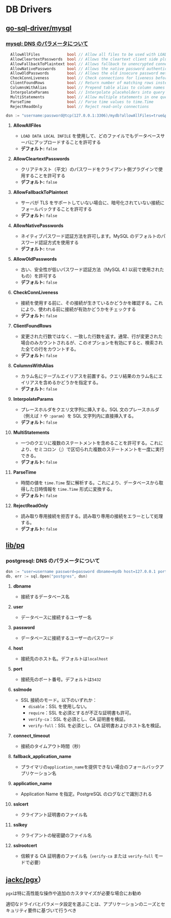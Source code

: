 # DB Drivers

## [go-sql-driver/mysql](https://github.com/go-sql-driver/mysql)

### [mysql: DNS のパラメータについて](https://github.com/go-sql-driver/mysql/blob/00dc21a6243c02c1a84fc82d08a821c08fde4053/dsn.go#L61-L72)

```go
  AllowAllFiles            bool // Allow all files to be used with LOAD DATA LOCAL INFILE
  AllowCleartextPasswords  bool // Allows the cleartext client side plugin
  AllowFallbackToPlaintext bool // Allows fallback to unencrypted connection if server does not support TLS
  AllowNativePasswords     bool // Allows the native password authentication method
  AllowOldPasswords        bool // Allows the old insecure password method
  CheckConnLiveness        bool // Check connections for liveness before using them
  ClientFoundRows          bool // Return number of matching rows instead of rows changed
  ColumnsWithAlias         bool // Prepend table alias to column names
  InterpolateParams        bool // Interpolate placeholders into query string
  MultiStatements          bool // Allow multiple statements in one query
  ParseTime                bool // Parse time values to time.Time
  RejectReadOnly           bool // Reject read-only connections
```

```go
dsn := "username:password@tcp(127.0.0.1:3306)/mydb?allowAllFiles=true&parseTime=true"
```

1. **AllowAllFiles**

   - `LOAD DATA LOCAL INFILE` を使用して、どのファイルでもデータベースサーバにアップロードすることを許可する
   - **デフォルト:** `false`

2. **AllowCleartextPasswords**

   - クリアテキスト（平文）のパスワードをクライアント側プラグインで使用することを許可する
   - **デフォルト:** `false`

3. **AllowFallbackToPlaintext**

   - サーバが TLS をサポートしていない場合に、暗号化されていない接続にフォールバックすることを許可する
   - **デフォルト:** `false`

4. **AllowNativePasswords**

   - ネイティブパスワード認証方法を許可します。MySQL のデフォルトのパスワード認証方式を使用する
   - **デフォルト:** `true`

5. **AllowOldPasswords**

   - 古い、安全性が低いパスワード認証方法（MySQL 4.1 以前で使用されたもの）を許可する
   - **デフォルト:** `false`

6. **CheckConnLiveness**

   - 接続を使用する前に、その接続が生きているかどうかを確認する。これにより、使われる前に接続が有効かどうかをチェックする
   - **デフォルト:** `false`

7. **ClientFoundRows**

   - 変更された行数ではなく、一致した行数を返す。通常、行が変更された場合のみカウントされるが、このオプションを有効にすると、検索された全ての行をカウントする。
   - **デフォルト:** `false`

8. **ColumnsWithAlias**

   - カラム名にテーブルエイリアスを前置する。クエリ結果のカラム名にエイリアスを含めるかどうかを指定する。
   - **デフォルト:** `false`

9. **InterpolateParams**

   - プレースホルダをクエリ文字列に挿入する。SQL 文のプレースホルダ（例えば `?` や `:param`）を SQL 文字列内に直接挿入する。
   - **デフォルト:** `false`

10. **MultiStatements**

    - 一つのクエリに複数のステートメントを含めることを許可する。これにより、セミコロン（;）で区切られた複数のステートメントを一度に実行できる。
    - **デフォルト:** `false`

11. **ParseTime**

    - 時間の値を `time.Time` 型に解析する。これにより、データベースから取得した日時情報を `time.Time` 形式に変換する。
    - **デフォルト:** `false`

12. **RejectReadOnly**
    - 読み取り専用接続を拒否する。読み取り専用の接続をエラーとして処理する。
    - **デフォルト:** `false`

## [lib/pq](https://github.com/lib/pq)

### postgresql: DNS のパラメータについて

```go
dsn := "user=username password=password dbname=mydb host=127.0.0.1 port=5432 sslmode=disable"
db, err := sql.Open("postgres", dsn)
```

1. **dbname**

   - 接続するデータベース名

2. **user**

   - データベースに接続するユーザー名

3. **password**

   - データベースに接続するユーザーのパスワード

4. **host**

   - 接続先のホスト名。デフォルトは`localhost`

5. **port**

   - 接続先のポート番号。デフォルトは`5432`

6. **sslmode**

   - SSL 接続のモード。以下のいずれか：
     - `disable`：SSL を使用しない。
     - `require`：SSL を必須とするが不正な証明書も許可。
     - `verify-ca`：SSL を必須とし、CA 証明書を検証。
     - `verify-full`：SSL を必須とし、CA 証明書およびホスト名を検証。

7. **connect_timeout**

   - 接続のタイムアウト時間（秒）

8. **fallback_application_name**

   - プライマリの`application_name`を提供できない場合のフォールバックアプリケーション名

9. **application_name**

   - Application Name を指定。PostgreSQL のログなどで識別される

10. **sslcert**

    - クライアント証明書のファイル名

11. **sslkey**

    - クライアントの秘密鍵のファイル名

12. **sslrootcert**
    - 信頼する CA 証明書のファイル名（`verify-ca` または `verify-full` モードで必要）

## [jackc/pgx](https://github.com/jackc/pgx)）

`pgx`は特に高性能な操作や追加のカスタマイズが必要な場合にお勧め

適切なドライバとパラメータ設定を選ぶことは、アプリケーションのニーズとセキュリティ要件に基づいて行うべき
